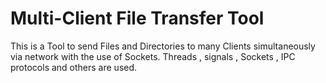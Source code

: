 # Multi-Client File Transfer Tool
This is a Tool to send Files and Directories to many Clients simultaneously via network with the use of Sockets.
Threads , signals , Sockets , IPC protocols and others are used.
